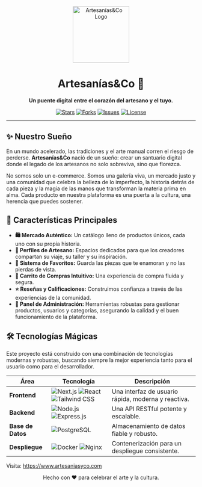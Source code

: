 <div align="center">
  <img src="https://raw.githubusercontent.com/TatsumiDaku/EcommersART/main/frontend/public/static/LogoIncial.png" alt="Artesanías&Co Logo" width="150"/>
  <h1>Artesanías&Co 🎨</h1>
  <p><strong>Un puente digital entre el corazón del artesano y el tuyo.</strong></p>
  
  <p>
    <a href="https://github.com/TatsumiDaku/EcommersART/stargazers"><img src="https://img.shields.io/github/stars/TatsumiDaku/EcommersART?style=for-the-badge&color=ffd700" alt="Stars"></a>
    <a href="https://github.com/TatsumiDaku/EcommersART/network/members"><img src="https://img.shields.io/github/forks/TatsumiDaku/EcommersART?style=for-the-badge&color=8a2be2" alt="Forks"></a>
    <a href="https://github.com/TatsumiDaku/EcommersART/issues"><img src="https://img.shields.io/github/issues/TatsumiDaku/EcommersART?style=for-the-badge&color=ff69b4" alt="Issues"></a>
    <a href="https://github.com/TatsumiDaku/EcommersART/blob/main/LICENSE.md"><img src="https://img.shields.io/github/license/TatsumiDaku/EcommersART?style=for-the-badge&color=4682b4" alt="License"></a>
  </p>
</div>

---

## ✨ Nuestro Sueño

En un mundo acelerado, las tradiciones y el arte manual corren el riesgo de perderse. **Artesanías&Co** nació de un sueño: crear un santuario digital donde el legado de los artesanos no solo sobreviva, sino que florezca.

No somos solo un e-commerce. Somos una galería viva, un mercado justo y una comunidad que celebra la belleza de lo imperfecto, la historia detrás de cada pieza y la magia de las manos que transforman la materia prima en alma. Cada producto en nuestra plataforma es una puerta a la cultura, una herencia que puedes sostener.

## 🚀 Características Principales

*   **🛍️ Mercado Auténtico:** Un catálogo lleno de productos únicos, cada uno con su propia historia.
*   **👤 Perfiles de Artesano:** Espacios dedicados para que los creadores compartan su viaje, su taller y su inspiración.
*   **💖 Sistema de Favoritos:** Guarda las piezas que te enamoran y no las pierdas de vista.
*   **🛒 Carrito de Compras Intuitivo:** Una experiencia de compra fluida y segura.
*   **⭐ Reseñas y Calificaciones:** Construimos confianza a través de las experiencias de la comunidad.
*   **🔐 Panel de Administración:** Herramientas robustas para gestionar productos, usuarios y categorías, asegurando la calidad y el buen funcionamiento de la plataforma.

## 🛠️ Tecnologías Mágicas

Este proyecto está construido con una combinación de tecnologías modernas y robustas, buscando siempre la mejor experiencia tanto para el usuario como para el desarrollador.

| Área         | Tecnología                                                                                                                              | Descripción                                       |
|--------------|-----------------------------------------------------------------------------------------------------------------------------------------|---------------------------------------------------|
| **Frontend** | <img src="https://img.shields.io/badge/Next.js-000000?style=for-the-badge&logo=next.js&logoColor=white" alt="Next.js"> <img src="https://img.shields.io/badge/React-20232A?style=for-the-badge&logo=react&logoColor=61DAFB" alt="React"> <img src="https://img.shields.io/badge/Tailwind_CSS-38B2AC?style=for-the-badge&logo=tailwind-css&logoColor=white" alt="Tailwind CSS"> | Una interfaz de usuario rápida, moderna y reactiva. |
| **Backend**  | <img src="https://img.shields.io/badge/Node.js-339933?style=for-the-badge&logo=nodedotjs&logoColor=white" alt="Node.js"> <img src="https://img.shields.io/badge/Express.js-000000?style=for-the-badge&logo=express&logoColor=white" alt="Express.js">    | Una API RESTful potente y escalable.              |
| **Base de Datos** | <img src="https://img.shields.io/badge/PostgreSQL-316192?style=for-the-badge&logo=postgresql&logoColor=white" alt="PostgreSQL">              | Almacenamiento de datos fiable y robusto.         |
| **Despliegue** | <img src="https://img.shields.io/badge/Docker-2496ED?style=for-the-badge&logo=docker&logoColor=white" alt="Docker"> <img src="https://img.shields.io/badge/Nginx-009639?style=for-the-badge&logo=nginx&logoColor=white" alt="Nginx">                   | Contenerización para un despliegue consistente.   |

Visita: https://www.artesaniasyco.com

<div align="center">
  <p>Hecho con ❤️ para celebrar el arte y la cultura.</p>
</div>
